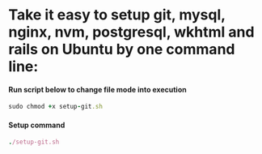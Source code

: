 # Take it easy to setup git, mysql, nginx, nvm, postgresql, wkhtml and rails on Ubuntu by one command line:

#### Run script below to change file mode into execution

```ruby
sudo chmod +x setup-git.sh
```
#### Setup command

```ruby
./setup-git.sh
```